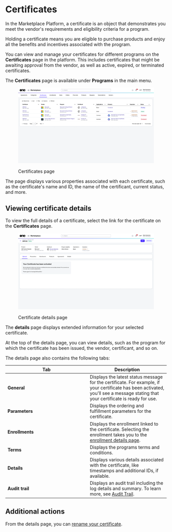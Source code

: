 # Certificates

In the Marketplace Platform, a certificate is an object that demonstrates you meet the vendor's requirements and eligibility criteria for a program.&#x20;

Holding a certificate means you are eligible to purchase products and enjoy all the benefits and incentives associated with the program.&#x20;

You can view and manage your certificates for different programs on the **Certificates** page in the platform. This includes certificates that might be awaiting approval from the vendor, as well as active, expired, or terminated certificates.&#x20;

The **Certificates** page is available under **Programs** in the main menu.

<div data-with-frame="true"><figure><img src="../../../.gitbook/assets/certificates_page.png" alt=""><figcaption><p>Certificates page</p></figcaption></figure></div>

The page displays various properties associated with each certificate, such as the certificate's name and ID, the name of the certificant, current status, and more.

## Viewing certificate details <a href="#subscription-details" id="subscription-details"></a>

To view the full details of a certificate, select the link for the certificate on the **Certificates** page.

<div data-with-frame="true"><figure><img src="../../../.gitbook/assets/certificate_details_page.png" alt=""><figcaption><p>Certificate details page</p></figcaption></figure></div>

The **details** page displays extended information for your selected certificate.

At the top of the details page, you can view details, such as the program for which the certificate has been issued, the vendor, certificant, and so on.&#x20;

The details page also contains the following tabs:

<table><thead><tr><th width="243">Tab</th><th>Description</th></tr></thead><tbody><tr><td><strong>General</strong> </td><td>Displays the latest status message for the certificate. For example, if your certificate has been activated, you'll see a message stating that your certificate is ready for use.  </td></tr><tr><td><strong>Parameters</strong></td><td>Displays the ordering and fulfillment parameters for the certificate.</td></tr><tr><td><strong>Enrollments</strong> </td><td>Displays the enrollment linked to the certificate. Selecting the enrollment takes you to the <a href="../enrollments/#subscription-details">enrollment details page</a>.</td></tr><tr><td><strong>Terms</strong></td><td>Displays the programs terms and conditions.</td></tr><tr><td><strong>Details</strong> </td><td>Displays various details associated with the certificate, like timestamps and additional IDs, if available.</td></tr><tr><td><strong>Audit trail</strong></td><td>Displays an audit trail including the log details and summary. To learn more, see <a href="../../settings/audit-trail.md">Audit Trail</a>.</td></tr></tbody></table>

## Additional actions

From the details page, you can [rename your certificate](rename-certificate.md).&#x20;
